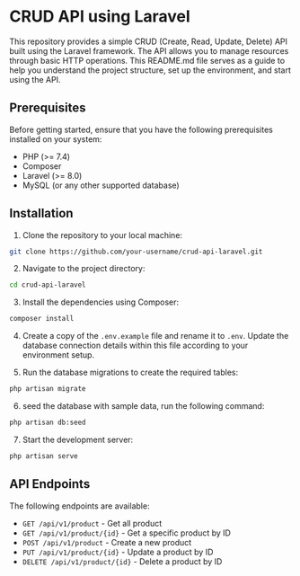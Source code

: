 # CRUD API using Laravel

This repository provides a simple CRUD (Create, Read, Update, Delete) API built using the Laravel framework. The API allows you to manage resources through basic HTTP operations. This README.md file serves as a guide to help you understand the project structure, set up the environment, and start using the API.

## Prerequisites

Before getting started, ensure that you have the following prerequisites installed on your system:

- PHP (>= 7.4)
- Composer
- Laravel (>= 8.0)
- MySQL (or any other supported database)

## Installation

1. Clone the repository to your local machine:

```bash
git clone https://github.com/your-username/crud-api-laravel.git
```

2. Navigate to the project directory:

```bash
cd crud-api-laravel
```
3. Install the dependencies using Composer:

```bash
composer install
```
4. Create a copy of the `.env.example` file and rename it to `.env`. Update the database connection details within this file according to your environment setup.

5. Run the database migrations to create the required tables:

```bash
php artisan migrate
```
6.  seed the database with sample data, run the following command:

```bash
php artisan db:seed
```
7. Start the development server:

```bash
php artisan serve
```

## API Endpoints

The following endpoints are available:

- `GET /api/v1/product` - Get all product
- `GET /api/v1/product/{id}` - Get a specific product by ID
- `POST /api/v1/product` - Create a new product
- `PUT /api/v1/product/{id}` - Update a product by ID
- `DELETE /api/v1/product/{id}` - Delete a product by ID